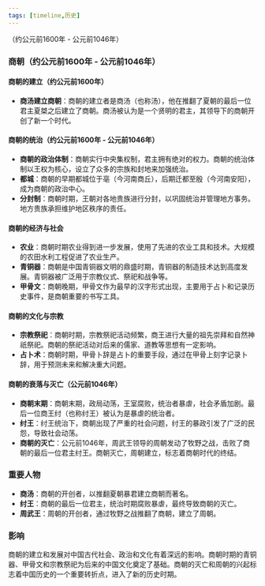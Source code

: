 ```yaml
---
tags: [timeline,历史]
---
```

<span 
	 class='ob-timelines' 
	  data-date='-1600-01-01-00' 
	  data-title='商朝' 
	  data-class='orange' 
	  data-img = '' 
	  data-type='range' 
	  data-end='-1046-01-01-00'> 
	（约公元前1600年 - 公元前1046年）
</span>
### 商朝（约公元前1600年 - 公元前1046年）

#### 商朝的建立（约公元前1600年）

- **商汤建立商朝**：商朝的建立者是商汤（也称汤），他在推翻了夏朝的最后一位君主夏桀之后建立了商朝。商汤被认为是一个贤明的君主，其领导下的商朝开创了新一个时代。

#### 商朝的统治（约公元前1600年 - 公元前1046年）

- **商朝的政治体制**：商朝实行中央集权制，君主拥有绝对的权力。商朝的统治体制以王权为核心，设立了众多的宗族和封地来加强统治。
- **都城**：商朝的早期都城位于亳（今河南商丘），后期迁都至殷（今河南安阳），成为商朝的政治中心。
- **分封制**：商朝时期，王朝对各地贵族进行分封，以巩固统治并管理地方事务。地方贵族承担维护地区秩序的责任。

#### 商朝的经济与社会

- **农业**：商朝时期农业得到进一步发展，使用了先进的农业工具和技术。大规模的农田水利工程促进了农业生产。
- **青铜器**：商朝是中国青铜器文明的鼎盛时期，青铜器的制造技术达到高度发展。青铜器被广泛用于宗教仪式、祭祀和战争等。
- **甲骨文**：商朝晚期，甲骨文作为最早的汉字形式出现，主要用于占卜和记录历史事件，是商朝重要的书写工具。

#### 商朝的文化与宗教

- **宗教祭祀**：商朝时期，宗教祭祀活动频繁，商王进行大量的祖先崇拜和自然神祇祭祀。商朝的祭祀活动对后来的儒家、道教等思想有一定影响。
- **占卜术**：商朝时期，甲骨卜辞是占卜的重要手段，通过在甲骨上刻字记录卜辞，用于预测未来和解决重大问题。

#### 商朝的衰落与灭亡（公元前1046年）

- **商朝末期**：商朝末期，政局动荡，王室腐败，统治者暴虐，社会矛盾加剧。最后一位商王纣（也称纣王）被认为是暴虐的统治者。
- **纣王**：纣王统治下，商朝出现了严重的社会问题，纣王的暴政引发了广泛的民怨，导致社会动荡。
- **商朝的灭亡**：公元前1046年，周武王领导的周朝发动了牧野之战，击败了商朝的最后一位君主纣王。商朝灭亡，周朝建立，标志着商朝时代的终结。

### 重要人物

- **商汤**：商朝的开创者，以推翻夏朝暴君建立商朝而著名。
- **纣王**：商朝的最后一位君主，统治时期腐败暴虐，最终导致商朝的灭亡。
- **周武王**：周朝的开创者，通过牧野之战推翻了商朝，建立了周朝。

### 影响

商朝的建立和发展对中国古代社会、政治和文化有着深远的影响。商朝时期的青铜器、甲骨文和宗教祭祀为后来的中国文化奠定了基础。商朝的灭亡和周朝的兴起标志着中国历史的一个重要转折点，进入了新的历史时期。